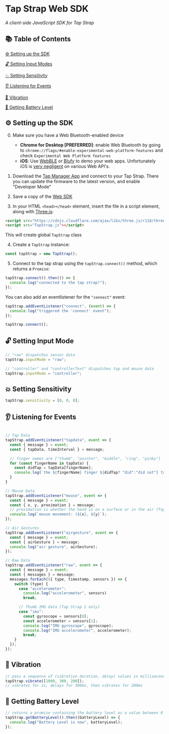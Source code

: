 # Tap Strap Web SDK

_A client-side JavaScript SDK for Tap Strap_

## 📚 Table of Contents

[⚙️ Setting up the SDK](#-setting-up-the-sdk)

[🔓 Setting Input Modes](#-setting-input-modes)

[💥 Setting Sensitivity](#-setting-sensitivity)

[👂 Listening for Events](#-listening-for-events)

[📳 Vibration](#-vibration)

[🔋 Getting Battery Level](#-getting-battery-level)

## ⚙️ Setting up the SDK

0. Make sure you have a Web Bluetooth-enabled device
   - **Chrome for Desktop [PREFERRED]**: enable Web Bluetooth by going to `chrome://flags/#enable-experimental-web-platform-features` and check `Experimental Web Platform features`
   - **iOS**: Use [WebBLE](https://itunes.apple.com/us/app/webble/id1193531073?mt=8) or [Blufy](https://apps.apple.com/us/app/bluefy-web-ble-browser/id1492822055) to demo your web apps. Unfortunately iOS is [very negligent](https://github.com/WebBluetoothCG/web-bluetooth/blob/master/implementation-status.md) on various Web API's.

1. Download the [Tap Manager App](https://www.tapwithus.com/apps/) and connect to your Tap Strap. There you can update the firmware to the latest version, and enable "Developer Mode"

2. Save a copy of the [Web SDK](https://tap-strap-web-sdk.glitch.me/TapStrap.js)

3. In your HTML `<head></head>` element, insert the file in a script element, along with [Three.js](https://threejs.org/):

```html
<script src="https://cdnjs.cloudflare.com/ajax/libs/three.js/r118/three.min.js"></script>
<script src="TapStrap.js"></script>
```

This will create global `TapStrap` class

4. Create a `TapStrap` instance:

```javascript
const tapStrap = new TapStrap();
```

5. Connect to the tap strap using the `tapStrap.connect()` method, which returns a `Promise`:

```javascript
tapStrap.connect().then(() => {
  console.log("connected to the tap strap!");
});
```

You can also add an eventlistener for the `"connect"` event:

```javascript
tapStrap.addEventListener("connect", (event) => {
  console.log("triggered the 'connect' event");
});

tapStrap.connect();
```

## 🔓 Setting Input Mode

```javascript
// "raw" dispatches sensor data
tapStrap.inputMode = "raw";

// "controller" and "controllerText" dispatches tap and mouse data
tapStrap.inputMode = "controller";
```

## 💥 Setting Sensitivity

```javascript
tapStrap.sensitivity = [0, 0, 0];
```

## 👂 Listening for Events

```javascript

// Tap Data
tapStrap.addEventListener("tapdata", event => {
  const { message } = event;
  const { tapData, timeInterval } = message;

  // finger names are ["thumb", "pointer", "middle", "ring", "pinky"]
  for (const fingerName in tapData) {
    const didTap = tapData[fingerName];
    console.log(`the ${fingerName} finger ${didTap? "did":"did not"} tap`);
  }
}

// Mouse Data
tapStrap.addEventListener("mouse", event => {
  const { message } = event;
  const { x, y, proximation } = message;
  // proximation is whether the hand is on a surface or in the air (Tap Strap 2 only)
  console.log(`mouse movement: (${x}, ${y}`);
});

// Air Gestures
tapStrap.addEventListener("airgesture", event => {
  const { message } = event;
  const { airGesture } = message;
  console.log("air gesture", airGesture);
});

// Raw Data
tapStrap.addEventListener("raw", event => {
  const { message } = event;
  const { messages } = message;
  messages.forEach(({ type, timestamp, sensors }) => {
    switch (type) {
      case "accelerometer":
        console.log("accelerometer", sensors)
        break;

      // Thumb IMU data (Tap Strap 2 only)
      case "imu":
        const gyroscope = sensors[0];
        const accelerometer = sensors[1];
        console.log("IMU gyroscope", gyroscope);
        console.log("IMU accelerometer", accelerometer);
        break;
    }
  });
});
```

## 📳 Vibration

```javascript
// pass a sequence of (vibration duration, delay) values in milliseconds
tapStrap.vibrate([1000, 300, 200]);
// vibrates for 1s, delays for 300ms, then vibrates for 200ms
```

## 🔋 Getting Battery Level

```javascript
// returns a promise containing the battery level as a value between 0 to 100
tapStrap.getBatteryLevel().then((batteryLevel) => {
  console.log("Battery Level is now", batteryLevel);
});
```
